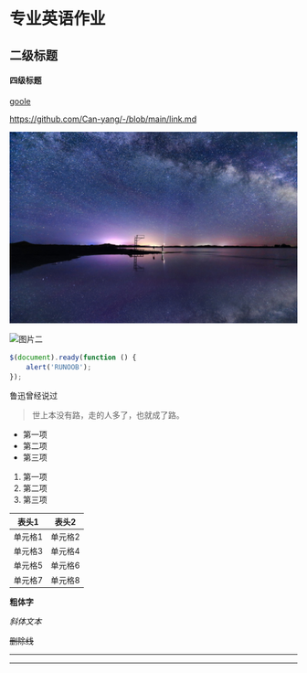 # 专业英语作业

## 二级标题
#### 四级标题

[goole](https://www.google.com.hk/?hl=zh-CN)

<https://github.com/Can-yang/-/blob/main/link.md>

![图片一](1.jpg)

![图片二](https://www.jlu.edu.cn/images/logo.jpg)

```javascript
$(document).ready(function () {
    alert('RUNOOB');
});
```

鲁迅曾经说过
>世上本没有路，走的人多了，也就成了路。

+ 第一项
+ 第二项
+ 第三项


1. 第一项
2. 第二项
3. 第三项



|  表头1   | 表头2  |
|  ----  | ----  |
| 单元格1  | 单元格2 |
| 单元格3  | 单元格4 |
| 单元格5  | 单元格6 |
| 单元格7  | 单元格8 |

**粗体字**

*斜体文本*

~~删除线~~

*****

- - -








